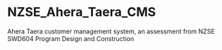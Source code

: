 # NZSE_Ahera_Taera_CMS
Ahera Taera customer management system, an assessment from NZSE SWD604 Program Design and Construction 

